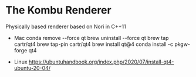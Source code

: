 # The Kombu Renderer 
Physically based renderer based on Nori in C++11

* Mac
 conda remove --force qt
 brew uninstall --force qt
 brew tap cartr/qt4
 brew tap-pin cartr/qt4
 brew install qt@4
 conda install -c pkgw-forge qt4

* Linux
  https://ubuntuhandbook.org/index.php/2020/07/install-qt4-ubuntu-20-04/
 
